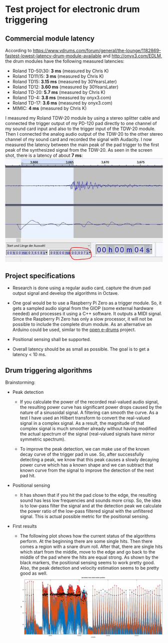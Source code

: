 
Test project for electronic drum triggering
===========================================

Commercial module latency
-------------------------

According to https://www.vdrums.com/forum/general/the-lounge/1182869-fastest-lowest-latency-drum-module-available and http://onyx3.com/EDLM, the drum modules have the following measured latencies:

- Roland TD-50\30: **3 ms**    (measured by Chris K)
- Roland TD11\15:  **3 ms**    (measured by Chris K)
- Roland TD15:     **3.15 ms** (measured by 30YearsLater)
- Roland TD12:     **3.60 ms** (measured by 30YearsLater)
- Roland TD-20:    **5.7 ms**  (measured by Chris K)
- Roland TD-4:     **3.8 ms**  (measured by onyx3.com)
- Roland TD-17:    **3.6 ms**  (measured by onyx3.com)
- MIMIC:           **4 ms**    (measured by Chris K)

I measured my Roland TDW-20 module by using a stereo splitter cable and connected the trigger output
of my PD-120 pad directly to one channel of my sound card input and also to the trigger input of the
TDW-20 module. Then I connected the analog audio output of the TDW-20 to the other stereo channel of
my sound card and recorded the signal with Audacity. I now measured the latency between the main
peak of the pad trigger to the first peak of the synthesized signal from the TDW-20. As seen in the
screen shot, there is a latency of about **7 ms**:
![Roland TDW-20 drum module measured latency](roland_td20_latency.jpg)


Project specifications
----------------------

- Research is done using a regular audio card, capture the drum pad output signal and develop
  the algorithms in Octave.

- One goal would be to use a Raspberry Pi Zero as a trigger module. So, it gets a sampled
  audio signal from the GIOP (some external hardware needed) and processes it using a C++
  software. It outputs a MIDI signal. Since the Raspberry Pi Zero has only a slow processor,
  it will not be possible to include the complete drum module.
  As an alternative an Arduino could be used, similar to the [open e-drums](https://open-e-drums.com) project.

- Positional sensing shall be supported.

- Overall latency should be as small as possible. The goal is to get a latency < 10 ms.


Drum triggering algorithms
--------------------------

Brainstorming:

- Peak detection

  - If you calculate the power of the recorded real-valued audio signal, the resulting power curve has
    significant power drops caused by the nature of a sinusoidal signal. A filtering can smooth the
    curve. As a test I have used an Hilbert transform to convert the real-valued signal in a complex
    signal. As a result, the magnitude of that complex signal is much smoother already without having
    modified the actual spectrum of the signal (real-valued signals have mirror symmetric spectrum).

  - To improve the peak detection, we can make use of the known decay curve of the trigger pad in use.
    So, after successfully detecting a peak, we know that this peak causes a slowly decaying power
    curve which has a known shape and we can subtract that known curve from the signal to improve the
    detection of the next pad hit.

- Positional sensing

  - It has shown that if you hit the pad close to the edge, the resulting sound has less low frequencies
    and sounds more crisp. So, the idea is to low-pass filter the signal and at the detection peak we
	calculate the power ratio of the low-pass filtered signal with the unfiltered signal. This is actual
	possible metric for the positional sensing.

- First results

  - The following plot shows how the current status of the algorithms perform. At the beginning there are
    some single hits. Then there comes a region with a snare drum roll. After that, there are single hits
    which start from the middle, move to the edge and go back to the middle of the pad where the hits are
    equal strong. As shown by the black markers, the positional sensing seems to work pretty good. Also,
    the peak detection and velocity estimation seems to be pretty good as well.
    ![First results plot](first_results.jpg)
